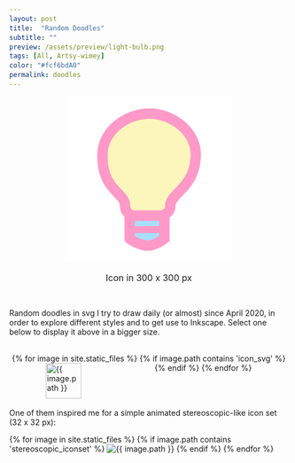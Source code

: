 ```yaml
---
layout: post
title:  "Random Doodles"
subtitle: ""
preview: /assets/preview/light-bulb.png
tags: [All, Artsy-wimey]
color: "#fcf6bdA0"
permalink: doodles
---
```

<script>
function displayImage(link) {
  document.getElementById("display").src = link;
  const path = link.split('/'); 
  const filename = path[path.length-1];// get only the file name
  const name_without_extension = filename.split('.');
  document.getElementById("caption").innerHTML = name_without_extension[0];
}
</script>

<p align="center">
    <img id="display" src="assets/preview/light-bulb.png" width="300"/>
    <figcaption id="caption" style="text-align:center; font-size: 16px;">Icon in 300 x 300 px</figcaption>
</p>

<br/>

<p>Random doodles in svg I try to draw daily (or almost) since April 2020, in order to explore different styles and to get use to Inkscape. Select one below to display it above in a bigger size.</p>
<br/>

<div class="icon-grid" style="display: flex; flex-wrap: wrap; justify-content: space-around;">
{% for image in site.static_files %}
    {% if image.path contains 'icon_svg' %}
<img src="{{ image.path }}" width="64px" height="64px" title="{{ image.path }}" onclick="displayImage(this.src)" style="cursor: pointer;" />
    {% endif %}
{% endfor %}

</div>

<br/>


<div class="icon-grid" style="display: flex; flex-wrap: wrap; justify-content: center; align-items: center; vertical-align: middle;">
<p style="margin: 0;">One of them inspired me for a simple animated stereoscopic-like icon set (32 x 32 px): &nbsp;&nbsp;&nbsp;&nbsp;</p>

{% for image in site.static_files %}
    {% if image.path contains 'stereoscopic_iconset' %}
<img src="{{ image.path }}" width="32px" title="{{ image.path }}" onclick="displayImage(this.src)" style="cursor: pointer;" />
    {% endif %}
{% endfor %}

</div> 

<br/>
<br/>
